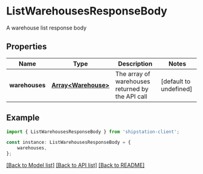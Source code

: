# ListWarehousesResponseBody

A warehouse list response body

## Properties

Name | Type | Description | Notes
------------ | ------------- | ------------- | -------------
**warehouses** | [**Array&lt;Warehouse&gt;**](Warehouse.md) | The array of warehouses returned by the API call | [default to undefined]

## Example

```typescript
import { ListWarehousesResponseBody } from 'shipstation-client';

const instance: ListWarehousesResponseBody = {
    warehouses,
};
```

[[Back to Model list]](../README.md#documentation-for-models) [[Back to API list]](../README.md#documentation-for-api-endpoints) [[Back to README]](../README.md)
